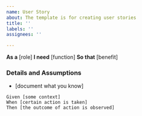 ```yaml
---
name: User Story
about: The template is for creating user stories
title: ''
labels: ''
assignees: ''

---
```


**As a** [role]
**I need** [function]
**So that** [benefit]

 ### Details and Assumptions
 * [document what you know]

```gherkin
Given [some context]
When [certain action is taken]
Then [the outcome of action is observed]
```
